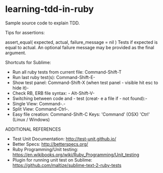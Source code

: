 # learning-tdd-in-ruby

Sample source code to explain TDD.

Tips for assertions:

assert_equal( expected, actual, failure_message = nil )
  Tests if expected is equal to actual.
  An optional failure message may be provided as the final argument.

Shortcuts for Sublime:
- Run all ruby tests from current file: Command-Shift-T
- Run last ruby test(s): Command-Shift-E- 
- Show test panel: Command-Shift-X (when test panel - visible hit esc to hide it)- 
- Check RB, ERB file syntax: - Alt-Shift-V- 
- Switching between code and - test (creat- e a file if - not found):- 
- Single View: Command-.- 
- Split View: Command-Ctrl-.
- Easy file creation: Command-Shift-C Keys: 'Command' (OSX) 'Ctrl' (Linux / Windows)

ADDITIONAL REFERENCES
- Test Unit Documentation: http://test-unit.github.io/
- Better Specs: http://betterspecs.org/
- Ruby Programming/Unit testing: https://en.wikibooks.org/wiki/Ruby_Programming/Unit_testing
- Plugin for running unit test on Sublime: https://github.com/maltize/sublime-text-2-ruby-tests


